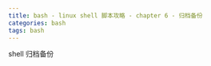 ```yaml
---
title: bash - linux shell 脚本攻略 - chapter 6 - 归档备份
categories: bash
tags: bash
---
```


shell 归档备份

<!--more-->

